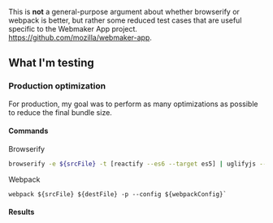This is **not** a general-purpose argument about whether browserify or webpack is better, but rather some reduced test cases that are useful specific to the Webmaker App project. https://github.com/mozilla/webmaker-app.

## What I'm testing

### Production optimization

For production, my goal was to perform as many optimizations as possible to reduce the final bundle size.

#### Commands

Browserify
```bash
browserify -e ${srcFile} -t [reactify --es6 --target es5] | uglifyjs --compress --mangle > ${destFile}
```

Webpack
```
webpack ${srcFile} ${destFile} -p --config ${webpackConfig}`
```

#### Results
